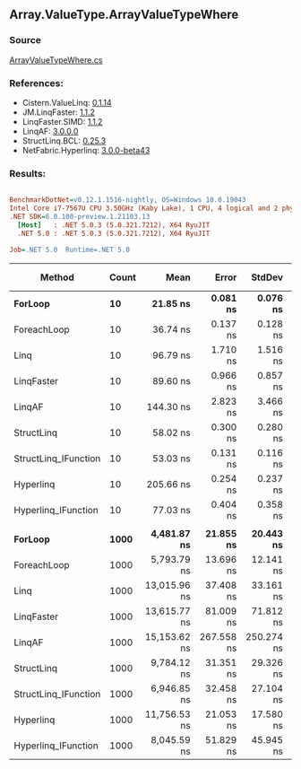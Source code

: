 ﻿## Array.ValueType.ArrayValueTypeWhere

### Source
[ArrayValueTypeWhere.cs](../LinqBenchmarks/Array/ValueType/ArrayValueTypeWhere.cs)

### References:
- Cistern.ValueLinq: [0.1.14](https://www.nuget.org/packages/Cistern.ValueLinq/0.1.14)
- JM.LinqFaster: [1.1.2](https://www.nuget.org/packages/JM.LinqFaster/1.1.2)
- LinqFaster.SIMD: [1.1.2](https://www.nuget.org/packages/LinqFaster.SIMD/1.0.3)
- LinqAF: [3.0.0.0](https://www.nuget.org/packages/LinqAF/3.0.0.0)
- StructLinq.BCL: [0.25.3](https://www.nuget.org/packages/StructLinq.BCL/0.25.3)
- NetFabric.Hyperlinq: [3.0.0-beta43](https://www.nuget.org/packages/NetFabric.Hyperlinq/3.0.0-beta43)

### Results:
``` ini

BenchmarkDotNet=v0.12.1.1516-nightly, OS=Windows 10.0.19043
Intel Core i7-7567U CPU 3.50GHz (Kaby Lake), 1 CPU, 4 logical and 2 physical cores
.NET SDK=6.0.100-preview.1.21103.13
  [Host]   : .NET 5.0.3 (5.0.321.7212), X64 RyuJIT
  .NET 5.0 : .NET 5.0.3 (5.0.321.7212), X64 RyuJIT

Job=.NET 5.0  Runtime=.NET 5.0  

```
|               Method | Count |         Mean |      Error |     StdDev | Ratio | RatioSD |   Gen 0 | Gen 1 | Gen 2 | Allocated |
|--------------------- |------ |-------------:|-----------:|-----------:|------:|--------:|--------:|------:|------:|----------:|
|              **ForLoop** |    **10** |     **21.85 ns** |   **0.081 ns** |   **0.076 ns** |  **1.00** |    **0.00** |       **-** |     **-** |     **-** |         **-** |
|          ForeachLoop |    10 |     36.74 ns |   0.137 ns |   0.128 ns |  1.68 |    0.01 |       - |     - |     - |         - |
|                 Linq |    10 |     96.79 ns |   1.710 ns |   1.516 ns |  4.43 |    0.07 |  0.0497 |     - |     - |     104 B |
|           LinqFaster |    10 |     89.60 ns |   0.966 ns |   0.857 ns |  4.10 |    0.04 |  0.3901 |     - |     - |     816 B |
|               LinqAF |    10 |    144.30 ns |   2.823 ns |   3.466 ns |  6.56 |    0.17 |       - |     - |     - |         - |
|           StructLinq |    10 |     58.02 ns |   0.300 ns |   0.280 ns |  2.66 |    0.02 |  0.0153 |     - |     - |      32 B |
| StructLinq_IFunction |    10 |     53.03 ns |   0.131 ns |   0.116 ns |  2.43 |    0.01 |       - |     - |     - |         - |
|            Hyperlinq |    10 |    205.66 ns |   0.254 ns |   0.237 ns |  9.41 |    0.03 |       - |     - |     - |         - |
|  Hyperlinq_IFunction |    10 |     77.03 ns |   0.404 ns |   0.358 ns |  3.53 |    0.03 |       - |     - |     - |         - |
|                      |       |              |            |            |       |         |         |       |       |           |
|              **ForLoop** |  **1000** |  **4,481.87 ns** |  **21.855 ns** |  **20.443 ns** |  **1.00** |    **0.00** |       **-** |     **-** |     **-** |         **-** |
|          ForeachLoop |  1000 |  5,793.79 ns |  13.696 ns |  12.141 ns |  1.29 |    0.01 |       - |     - |     - |         - |
|                 Linq |  1000 | 13,015.96 ns |  37.408 ns |  33.161 ns |  2.91 |    0.01 |  0.0458 |     - |     - |     104 B |
|           LinqFaster |  1000 | 13,615.77 ns |  81.009 ns |  71.812 ns |  3.04 |    0.02 | 45.4407 |     - |     - |  96,240 B |
|               LinqAF |  1000 | 15,153.62 ns | 267.558 ns | 250.274 ns |  3.38 |    0.06 |       - |     - |     - |         - |
|           StructLinq |  1000 |  9,784.12 ns |  31.351 ns |  29.326 ns |  2.18 |    0.01 |  0.0153 |     - |     - |      32 B |
| StructLinq_IFunction |  1000 |  6,946.85 ns |  32.458 ns |  27.104 ns |  1.55 |    0.01 |       - |     - |     - |         - |
|            Hyperlinq |  1000 | 11,756.53 ns |  21.053 ns |  17.580 ns |  2.62 |    0.01 |       - |     - |     - |         - |
|  Hyperlinq_IFunction |  1000 |  8,045.59 ns |  51.829 ns |  45.945 ns |  1.80 |    0.02 |       - |     - |     - |         - |
